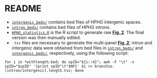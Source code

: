 # README
  - <code>[intergenic_beds/](intergenic_beds/)</code> contains bed files of HPHG intergenic spaces.
  - <code>[intron_beds/](intron_beds/)</code> contains bed files of HPHG introns.
  - <code>[HPHG_statistics.R](HPHG_statistics.R)</code> is the R script to generate raw **[Fig. 2](https://github.com/filonico/branchiopoda_Hox_ParaHox/blob/main/08_figures/figure_2.jpg)**. The final version was then manually edited.
  - <code>.tsv</code> files are necessary to generate the multi-panel **[Fig. 2](https://github.com/filonico/branchiopoda_Hox_ParaHox/blob/main/08_figures/figure_2.jpg)**; intron and intergenic data were obtained from bed files in <code>[intron_beds/](intron_beds/)</code> and <code>[intergenic_beds/](intergenic_beds/)</code>, respectively, using the following script:
```
for i in *withlength.bed; do spID="${i::4}"; awk -F "\t" -v spID="$spID" '{print spID"\t"$NF}' $i >> branchio.[intron/intergenic].length.tsv; done
```
